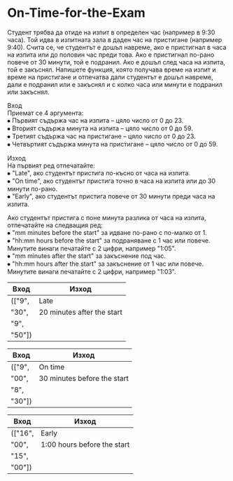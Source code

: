 # On-Time-for-the-Exam

Студент трябва да отиде на изпит в определен час (например в 9:30 часа). Той идва в изпитната зала в даден час на пристигане (например 9:40). Счита се, че студентът е дошъл навреме, ако е пристигнал в часа на изпита или до половин час преди това. Ако е пристигнал по-рано повече от 30 минути, той е подранил. Ако е дошъл след часа на изпита, той е закъснял. Напишете функция, която получава време на изпит и време на пристигане и отпечатва дали студентът е дошъл навреме, дали е подранил или е закъснял и с колко часа или минути е подранил или закъснял.
<br>

Вход
<br>Приемат се 4 аргумента:
<br>⦁	Първият съдържа час на изпита – цяло число от 0 до 23.
<br>⦁	Вторият съдържа минута на изпита – цяло число от 0 до 59.
<br>⦁	Третият съдържа час на пристигане – цяло число от 0 до 23.
<br>⦁	Четвъртият съдържа минута на пристигане – цяло число от 0 до 59.
<br>

Изход
<br>На първият ред отпечатайте:
<br>⦁	"Late", ако студентът пристига по-късно от часа на изпита.
<br>⦁	"On time", ако студентът пристига точно в часа на изпита или до 30 минути по-рано.
<br>⦁	"Early", ако студентът пристига повече от 30 минути преди часа на изпита.
<br>

Ако студентът пристига с поне минута разлика от часа на изпита, отпечатайте на следващия ред:
<br>⦁	"mm minutes before the start" за идване по-рано с по-малко от 1.
<br>⦁	"hh:mm hours before the start" за подраняване с 1 час или повече. Минутите винаги печатайте с 2 цифри, например "1:05".
<br>⦁	 "mm minutes after the start" за закъснение под час.
<br>⦁	"hh:mm hours after the start" за закъснение от 1 час или повече. Минутите винаги печатайте с 2 цифри, например "1:03".


| Вход   | Изход                      |
|--------|----------------------------|
| (["9", | Late                       |
| "30",  | 20 minutes after the start |
| "9",   |                            |
| "50"]) |                            |


| Вход   | Изход                       |
|--------|-----------------------------|
| (["9", | On time                     |
| "00",  | 30 minutes before the start |
| "8",   |                             |
| "30"]) |                             |

| Вход    | Изход                       |
|---------|-----------------------------|
| (["16", | Early                       |
| "00",   | 1:00 hours before the start |
| "15",   |                             |
| "00"])  |                             |

